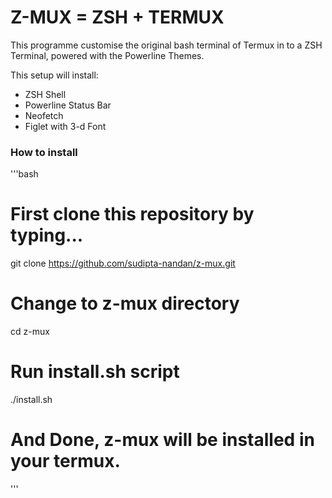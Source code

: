 # Z-MUX = ZSH + TERMUX

This programme customise the original bash terminal of Termux in to a ZSH Terminal, powered with the Powerline Themes.

This setup will install:
- ZSH Shell
- Powerline Status Bar
- Neofetch
- Figlet with 3-d Font

### How to install

'''bash
# First clone this repository by typing...
git clone https://github.com/sudipta-nandan/z-mux.git

# Change to z-mux directory
cd z-mux

# Run install.sh script
./install.sh

# And Done, z-mux will be installed in your termux.
'''
